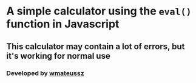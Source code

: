 # A simple calculator using the `eval()` function in Javascript

## This calculator may contain a lot of errors, but it's working for normal use

### Developed by [wmateussz](https://www.instagram.com/wmateussz/)

